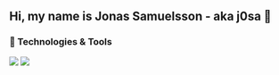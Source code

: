 ## Hi, my name is Jonas Samuelsson - aka j0sa 👋

### 🧰 Technologies & Tools
![](https://img.shields.io/badge/OS-LINUX-informational?style=flat-square&?logo=linux=&logoColor=white&color=2bbc8a)
![](https://img.shields.io/badge/EDITOR-VIM-informational?style=flat-square&?logo=vim=&logoColor=white&color=2bbc8a)

<!--
**j0sa/j0sa** is a ✨ _special_ ✨ repository because its `README.md` (this file) appears on your GitHub profile.

Here are some ideas to get you started:

- 🔭 I’m currently working on ...
- 🌱 I’m currently learning ...
- 👯 I’m looking to collaborate on ...
- 🤔 I’m looking for help with ...
- 💬 Ask me about ...
- 📫 How to reach me: ...
- 😄 Pronouns: ...
- ⚡ Fun fact: ...
-->

